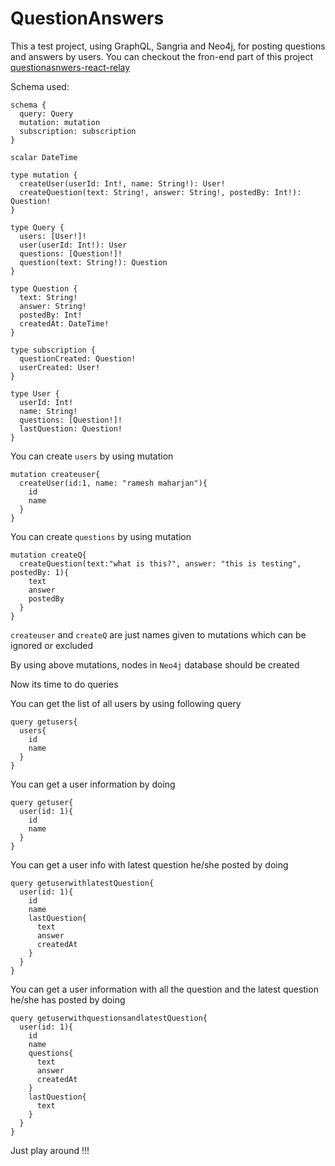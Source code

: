 # QuestionAnswers

This a test project, using GraphQL, Sangria and Neo4j, for posting questions and answers by users. You can checkout the fron-end part of this project [questionasnwers-react-relay](https://github.com/lazymesh/questionasnwers-react-relay)

Schema used:

```
schema {
  query: Query
  mutation: mutation
  subscription: subscription
}

scalar DateTime

type mutation {
  createUser(userId: Int!, name: String!): User!
  createQuestion(text: String!, answer: String!, postedBy: Int!): Question!
}

type Query {
  users: [User!]!
  user(userId: Int!): User
  questions: [Question!]!
  question(text: String!): Question
}

type Question {
  text: String!
  answer: String!
  postedBy: Int!
  createdAt: DateTime!
}

type subscription {
  questionCreated: Question!
  userCreated: User!
}

type User {
  userId: Int!
  name: String!
  questions: [Question!]!
  lastQuestion: Question!
}

```

You can create `users` by using mutation 

```
mutation createuser{
  createUser(id:1, name: "ramesh maharjan"){
    id
    name
  }
}
```

You can create `questions` by using mutation 

```
mutation createQ{
  createQuestion(text:"what is this?", answer: "this is testing", postedBy: 1){
  	text
    answer
    postedBy
  }
}
```

`createuser` and `createQ` are just names given to mutations which can be ignored or excluded

By using above mutations, nodes in `Neo4j` database should be created

Now its time to do queries

You can get the list of all users by using following query 

```
query getusers{
  users{
    id
    name
  }
}
```
You can get a user information by doing 

```
query getuser{
  user(id: 1){
    id
    name
  }
}
```
You can get a user info with latest question he/she posted by doing 

```
query getuserwithlatestQuestion{
  user(id: 1){
    id
    name
    lastQuestion{
      text
      answer
      createdAt
    }
  }
}
```

You can get a user information with all the question and the latest question he/she has posted by doing

```
query getuserwithquestionsandlatestQuestion{
  user(id: 1){
    id
    name
    questions{
      text
      answer
      createdAt
    }
    lastQuestion{
      text
    }
  }
}
```

Just play around !!!
